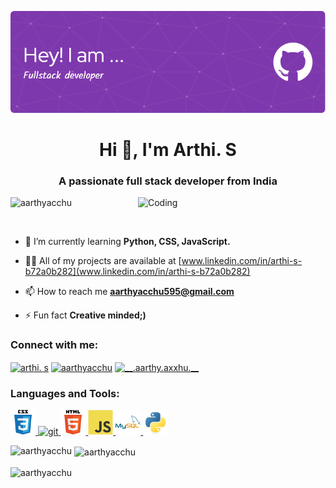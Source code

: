 ![logo](https://github.com/aarthyacchu/aarthyacchu/blob/main/github-header-image.png)
<h1 align="center">Hi 👋, I'm Arthi. S</h1>
<h3 align="center">A passionate full stack developer from India</h3>

<img align="right" alt="Coding" width="300" src="https://camo.githubusercontent.com/b70081ec9c6d16a35bf18610619030bfc810cda3118051cf75ace93700e233c1/68747470733a2f2f63646e2e6472696262626c652e636f6d2f75736572732f313336343032392f73637265656e73686f74732f31363039333236382f6d656469612f36386538326137666234393034363134613930363664366235343063313462322e676966">

<p align="left"> <img src="https://komarev.com/ghpvc/?username=aarthyacchu&label=Profile%20views&color=0e75b6&style=flat" alt="aarthyacchu" /> </p>

<p align="left"> <a href="https://twitter.com/" target="blank"><img src="https://img.shields.io/twitter/follow/?logo=twitter&style=for-the-badge" alt="" /></a> </p>

- 🌱 I’m currently learning **Python, CSS, JavaScript.**

- 👨‍💻 All of my projects are available at [www.linkedin.com/in/arthi-s-b72a0b282](www.linkedin.com/in/arthi-s-b72a0b282)

- 📫 How to reach me **aarthyacchu595@gmail.com**

- ⚡ Fun fact **Creative minded;)**

<h3 align="left">Connect with me:</h3>
<p align="left">
<a href="https://linkedin.com/in/arthi. s" target="blank"><img align="center" src="https://raw.githubusercontent.com/rahuldkjain/github-profile-readme-generator/master/src/images/icons/Social/linked-in-alt.svg" alt="arthi. s" height="30" width="40" /></a>
<a href="https://fb.com/aarthyacchu" target="blank"><img align="center" src="https://raw.githubusercontent.com/rahuldkjain/github-profile-readme-generator/master/src/images/icons/Social/facebook.svg" alt="aarthyacchu" height="30" width="40" /></a>
<a href="https://instagram.com/__.aarthy.axxhu.__" target="blank"><img align="center" src="https://raw.githubusercontent.com/rahuldkjain/github-profile-readme-generator/master/src/images/icons/Social/instagram.svg" alt="__.aarthy.axxhu.__" height="30" width="40" /></a>
</p>

<h3 align="left">Languages and Tools:</h3>
<p align="left"> <a href="https://www.w3schools.com/css/" target="_blank" rel="noreferrer"> <img src="https://raw.githubusercontent.com/devicons/devicon/master/icons/css3/css3-original-wordmark.svg" alt="css3" width="40" height="40"/> </a> <a href="https://git-scm.com/" target="_blank" rel="noreferrer"> <img src="https://www.vectorlogo.zone/logos/git-scm/git-scm-icon.svg" alt="git" width="40" height="40"/> </a> <a href="https://www.w3.org/html/" target="_blank" rel="noreferrer"> <img src="https://raw.githubusercontent.com/devicons/devicon/master/icons/html5/html5-original-wordmark.svg" alt="html5" width="40" height="40"/> </a> <a href="https://developer.mozilla.org/en-US/docs/Web/JavaScript" target="_blank" rel="noreferrer"> <img src="https://raw.githubusercontent.com/devicons/devicon/master/icons/javascript/javascript-original.svg" alt="javascript" width="40" height="40"/> </a> <a href="https://www.mysql.com/" target="_blank" rel="noreferrer"> <img src="https://raw.githubusercontent.com/devicons/devicon/master/icons/mysql/mysql-original-wordmark.svg" alt="mysql" width="40" height="40"/> </a> <a href="https://www.python.org" target="_blank" rel="noreferrer"> <img src="https://raw.githubusercontent.com/devicons/devicon/master/icons/python/python-original.svg" alt="python" width="40" height="40"/> </a> </p>

<p><img align="left" src="https://github-readme-stats.vercel.app/api/top-langs?username=aarthyacchu&show_icons=true&locale=en&layout=compact" alt="aarthyacchu" /></p>

<p>&nbsp;<img align="center" src="https://github-readme-stats.vercel.app/api?username=aarthyacchu&show_icons=true&locale=en" alt="aarthyacchu" /></p>

<p><img align="center" src="https://github-readme-streak-stats.herokuapp.com/?user=aarthyacchu&" alt="aarthyacchu" /></p>
